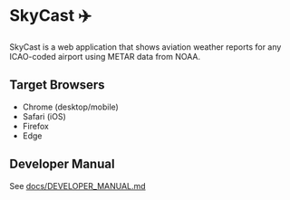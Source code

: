 
# SkyCast ✈️

SkyCast is a web application that shows aviation weather reports for any ICAO-coded airport using METAR data from NOAA.

## Target Browsers
- Chrome (desktop/mobile)
- Safari (iOS)
- Firefox
- Edge

## Developer Manual
See [docs/DEVELOPER_MANUAL.md](docs/DEVELOPER_MANUAL.md)
